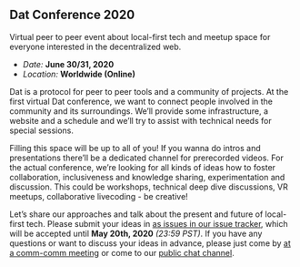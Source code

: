 ## Dat Conference 2020

Virtual peer to peer event about local-first tech and meetup space for everyone interested in the decentralized web.

- _Date:_ **June 30/31, 2020**
- _Location:_ **Worldwide (Online)**

Dat is a protocol for peer to peer tools and a community of projects. At the first virtual Dat conference, we want to connect people involved in the community and its surroundings. We’ll provide some infrastructure, a website and a schedule and we’ll try to assist with technical needs for special sessions.

Filling this space will be up to all of you! If you wanna do intros and presentations there’ll be a dedicated channel for prerecorded videos. For the actual conference, we’re looking for all kinds of ideas how to foster collaboration, inclusiveness and knowledge sharing, experimentation and discussion. This could be workshops, technical deep dive discussions, VR meetups, collaborative livecoding - be creative!

Let’s share our approaches and talk about the present and future of local-first tech. Please submit your ideas in [as issues in our issue tracker](https://github.com/datproject/public-events/issues/new?assignees=&labels=proposal&template=proposal.md&title=), which will be accepted until **May 20th, 2020** _(23:59 PST)_. If you have any questions or want to discuss your ideas in advance, please just come by [at a comm-comm meeting](https://github.com/datproject/comm-comm/issues?q=is%3Aissue+is%3Aopen+label%3Ameeting) or come to our [public chat channel](https://dat.foundation/community/chat/).
